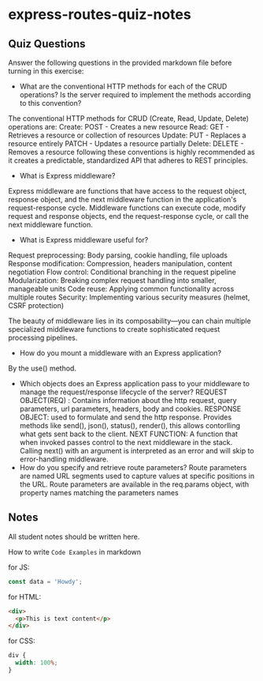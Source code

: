 # express-routes-quiz-notes

## Quiz Questions

Answer the following questions in the provided markdown file before turning in this exercise:

- What are the conventional HTTP methods for each of the CRUD operations? Is the server required to implement the methods according to this convention?

The conventional HTTP methods for CRUD (Create, Read, Update, Delete) operations are:
Create: POST - Creates a new resource
Read: GET - Retrieves a resource or collection of resources
Update:
PUT - Replaces a resource entirely
PATCH - Updates a resource partially
Delete: DELETE - Removes a resource
following these conventions is highly recommended as it creates a predictable, standardized API that adheres to REST principles.

- What is Express middleware?

Express middleware are functions that have access to the request object, response object, and the next middleware function in the application's request-response cycle. Middleware functions can execute code, modify request and response objects, end the request-response cycle, or call the next middleware function.

- What is Express middleware useful for?

Request preprocessing: Body parsing, cookie handling, file uploads
Response modification: Compression, headers manipulation, content negotiation
Flow control: Conditional branching in the request pipeline
Modularization: Breaking complex request handling into smaller, manageable units
Code reuse: Applying common functionality across multiple routes
Security: Implementing various security measures (helmet, CSRF protection)

The beauty of middleware lies in its composability—you can chain multiple specialized middleware functions to create sophisticated request processing pipelines.

- How do you mount a middleware with an Express application?

By the use() method.

- Which objects does an Express application pass to your middleware to manage the request/response lifecycle of the server?
  REQUEST OBJECT(REQ) : Contains information about the http request, query parameters, url parameters, headers, body and cookies.
  RESPONSE OBJECT: used to formulate and send the http response. Provides methods like send(), json(), status(), render(), this allows contorlling what gets sent back to the client.
  NEXT FUNCTION: A function that when invoked passes control to the next middleware in the stack. Calling next() with an argument is interpreted as an error and will skip to error-handling middleware.
- How do you specify and retrieve route parameters?
  Route parameters are named URL segments used to capture values at specific positions in the URL. Route parameters are available in the req.params object, with property names matching the parameters names

## Notes

All student notes should be written here.

How to write `Code Examples` in markdown

for JS:

```javascript
const data = 'Howdy';
```

for HTML:

```html
<div>
  <p>This is text content</p>
</div>
```

for CSS:

```css
div {
  width: 100%;
}
```
